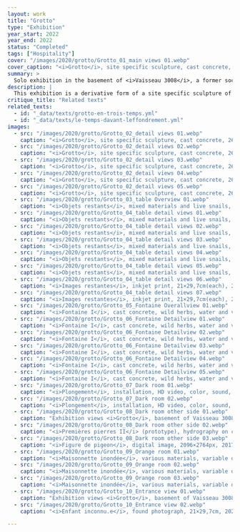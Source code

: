 ```yaml
---
layout: work
title: "Grotto"
type: "Exhibition"
year_start: 2022
year_end: 2022
status: "Completed"
tags: ["Hospitality"]
cover: "/images/2020/grotto/Grotto_01_main views 01.webp"
cover_caption: "<i>Grotto</i>, site specific sculpture, cast concrete, 260×574×84cm, 2020-2022."
summary: >
  Solo exhibition in the basement of <i>Vaisseau 3008</i>, a former social services building of the Gard Department, Nîmes, France.
description: |
  This exhibition is a derivative form of a site specific sculpture of the same name, <i>Grotto</i>, created in the basement of the former social services building of the Gard department — a site nicknamed “Vaisseau 3008” before its demolition in February 2023. The idea behind this poured concrete basin, which covers the entire surface of a basement room, was born from an informal residency I carried out between February and April 2021, during which I slept on-site in a tent two to three nights per week.<br>Inspired by the spatial qualities of the site — once thought to have served as the morgue of the Hôtel-Dieu in Nîmes — I constructed a kind of false sarcophagus. It was meant to be buried automatically during the building’s demolition, while also serving as a receptacle to hold the debris from that event.<br>Following the creation of the sculpture, I organized an exhibition composed of several chapters that continued until the site’s demolition. It aimed to build a collective memory of the space with the public, while also taking on a ritual dimension in response to the disappearance of a building that had long fulfilled various roles of hospitality in the city.<br><br>See also the <i>Fantôme 3008</i> and <i>Premières pierres II</i> projects.
critique_title: "Related texts"
related_texts:
  - id: "_data/texts/grotto-en-trois-temps.yml"
  - id: "_data/texts/le-temps-davant-leffondrement.yml"
images:
  - src: "/images/2020/grotto/Grotto_02_detail views 01.webp"
    caption: "<i>Grotto</i>, site specific sculpture, cast concrete, 260×574×84cm, 2020-2022."
  - src: "/images/2020/grotto/Grotto_02_detail views 02.webp"
    caption: "<i>Grotto</i>, site specific sculpture, cast concrete, 260×574×84cm, 2020-2022."
  - src: "/images/2020/grotto/Grotto_02_detail views 03.webp"
    caption: "<i>Grotto</i>, site specific sculpture, cast concrete, 260×574×84cm, 2020-2022."
  - src: "/images/2020/grotto/Grotto_02_detail views 04.webp"
    caption: "<i>Grotto</i>, site specific sculpture, cast concrete, 260×574×84cm, 2020-2022."
  - src: "/images/2020/grotto/Grotto_02_detail views 05.webp"
    caption: "<i>Grotto</i>, site specific sculpture, cast concrete, 260×574×84cm, 2020-2022."
  - src: "/images/2020/grotto/Grotto_03_table Overview 01.webp"
    caption: "<i>Objets restants</i>, mixed materials and live snails, variable dimensions, 2022."
  - src: "/images/2020/grotto/Grotto_04_table detail views 01.webp"
    caption: "<i>Objets restants</i>, mixed materials and live snails, variable dimensions, 2022."
  - src: "/images/2020/grotto/Grotto_04_table detail views 02.webp"
    caption: "<i>Objets restants</i>, mixed materials and live snails, variable dimensions, 2022."
  - src: "/images/2020/grotto/Grotto_04_table detail views 03.webp"
    caption: "<i>Objets restants</i>, mixed materials and live snails, variable dimensions, 2022."
  - src: "/images/2020/grotto/Grotto_04_table detail views 04.webp"
    caption: "<i>Objets restants</i>, mixed materials and live snails, variable dimensions, 2022."
  - src: "/images/2020/grotto/Grotto_04_table detail views 05.webp"
    caption: "<i>Objets restants</i>, mixed materials and live snails, variable dimensions, 2022."
  - src: "/images/2020/grotto/Grotto_04_table detail views 06.webp"
    caption: "<i>Images restantes</i>, inkjet print, 21×29,7cm(each), 2022."
  - src: "/images/2020/grotto/Grotto_04_table detail views 07.webp"
    caption: "<i>Images restantes</i>, inkjet print, 21×29,7cm(each), 2022."
  - src: "/images/2020/grotto/Grotto_05_Fontaine Overallview 01.webp"
    caption: "<i>Fontaine I</i>, cast concrete, wild herbs, water and various materials, 250×170×130cm, 2022."
  - src: "/images/2020/grotto/Grotto_06_Fontaine Detailview 01.webp"
    caption: "<i>Fontaine I</i>, cast concrete, wild herbs, water and various materials, 250×170×130cm, 2022."
  - src: "/images/2020/grotto/Grotto_06_Fontaine Detailview 02.webp"
    caption: "<i>Fontaine I</i>, cast concrete, wild herbs, water and various materials, 250×170×130cm, 2022."
  - src: "/images/2020/grotto/Grotto_06_Fontaine Detailview 03.webp"
    caption: "<i>Fontaine I</i>, cast concrete, wild herbs, water and various materials, 250×170×130cm, 2022."
  - src: "/images/2020/grotto/Grotto_06_Fontaine Detailview 04.webp"
    caption: "<i>Fontaine I</i>, cast concrete, wild herbs, water and various materials, 250×170×130cm, 2022."
  - src: "/images/2020/grotto/Grotto_06_Fontaine Detailview 05.webp"
    caption: "<i>Fontaine I</i>, cast concrete, wild herbs, water and various materials, 250×170×130cm, 2022."
  - src: "/images/2020/grotto/Grotto_07_Dark room 01.webp"
    caption: "<i>Plongement</i>, installation, HD video, color, sound, 1min 24sec(loop), 2018."
  - src: "/images/2020/grotto/Grotto_07_Dark room 02.webp"
    caption: "<i>Plongement</i>, installation, HD video, color, sound, 1min 24sec(loop), 2018."
  - src: "/images/2020/grotto/Grotto_08_Dark room other side 01.webp"
    caption: "Exhibition views <i>Grotto</i>, basement of Vaisseau 3008, former social services building of the Gard Department, Nîmes, France, 2022."
  - src: "/images/2020/grotto/Grotto_08_Dark room other side 02.webp"
    caption: "<i>Premières pierres II</i> (prototype), hydrography on concrete rubble, 63×70×76cm, 2022."
  - src: "/images/2020/grotto/Grotto_08_Dark room other side 03.webp"
    caption: "<i>Figure de pigeon</i>, digital image, 2096×2764px, 2017."
  - src: "/images/2020/grotto/Grotto_09_Orange room 01.webp"
    caption: "<i>Maisonnette inondée</i>, various materials, variable dimensions, 2022."
  - src: "/images/2020/grotto/Grotto_09_Orange room 02.webp"
    caption: "<i>Maisonnette inondée</i>, various materials, variable dimensions, 2022."
  - src: "/images/2020/grotto/Grotto_09_Orange room 03.webp"
    caption: "<i>Maisonnette inondée</i>, various materials, variable dimensions, 2022."
  - src: "/images/2020/grotto/Grotto_10_Entrance view 01.webp"
    caption: "Exhibition views <i>Grotto</i>, basement of Vaisseau 3008, former social services building of the Gard Department, Nîmes, France, 2022."
  - src: "/images/2020/grotto/Grotto_10_Entrance view 02.webp"
    caption: "<i>Enfant inconnu.e</i>, found photograph, 21×29,7cm, 2021."

---
```

